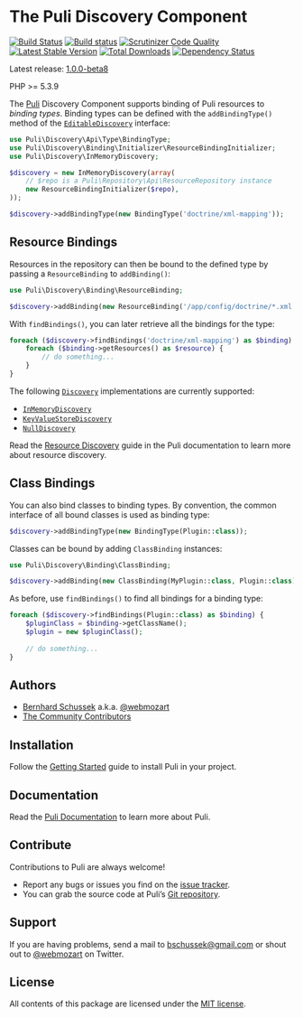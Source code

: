 The Puli Discovery Component
============================

[![Build Status](https://travis-ci.org/puli/discovery.svg?branch=master)](https://travis-ci.org/puli/discovery)
[![Build status](https://ci.appveyor.com/api/projects/status/wmg14bydks4xwqs2/branch/master?svg=true)](https://ci.appveyor.com/project/webmozart/discovery/branch/master)
[![Scrutinizer Code Quality](https://scrutinizer-ci.com/g/puli/discovery/badges/quality-score.png?b=master)](https://scrutinizer-ci.com/g/puli/discovery/?branch=master)
[![Latest Stable Version](https://poser.pugx.org/puli/discovery/v/stable.svg)](https://packagist.org/packages/puli/discovery)
[![Total Downloads](https://poser.pugx.org/puli/discovery/downloads.svg)](https://packagist.org/packages/puli/discovery)
[![Dependency Status](https://www.versioneye.com/php/puli:discovery/1.0.0/badge.svg)](https://www.versioneye.com/php/puli:discovery/1.0.0)

Latest release: [1.0.0-beta8](https://packagist.org/packages/puli/discovery#1.0.0-beta8)

PHP >= 5.3.9

The [Puli] Discovery Component supports binding of Puli resources to *binding
types*. Binding types can be defined with the `addBindingType()` method of the 
[`EditableDiscovery`] interface:

```php
use Puli\Discovery\Api\Type\BindingType;
use Puli\Discovery\Binding\Initializer\ResourceBindingInitializer;
use Puli\Discovery\InMemoryDiscovery;

$discovery = new InMemoryDiscovery(array(
    // $repo is a Puli\Repository\Api\ResourceRepository instance
    new ResourceBindingInitializer($repo),
));

$discovery->addBindingType(new BindingType('doctrine/xml-mapping'));
```

Resource Bindings
-----------------

Resources in the repository can then be bound to the defined type by passing a
`ResourceBinding` to `addBinding()`:

```php
use Puli\Discovery\Binding\ResourceBinding;

$discovery->addBinding(new ResourceBinding('/app/config/doctrine/*.xml', 'doctrine/xml-mapping'));
```

With `findBindings()`, you can later retrieve all the bindings for the type:

```php
foreach ($discovery->findBindings('doctrine/xml-mapping') as $binding) {
    foreach ($binding->getResources() as $resource) {
        // do something...
    }
}
```

The following [`Discovery`] implementations are currently supported:

* [`InMemoryDiscovery`]
* [`KeyValueStoreDiscovery`]
* [`NullDiscovery`]

Read the [Resource Discovery] guide in the Puli documentation to learn more
about resource discovery.

Class Bindings
--------------

You can also bind classes to binding types. By convention, the common interface
of all bound classes is used as binding type:

```php
$discovery->addBindingType(new BindingType(Plugin::class));
```

Classes can be bound by adding `ClassBinding` instances:

```php
use Puli\Discovery\Binding\ClassBinding;

$discovery->addBinding(new ClassBinding(MyPlugin::class, Plugin::class));
```

As before, use `findBindings()` to find all bindings for a binding type:

```php
foreach ($discovery->findBindings(Plugin::class) as $binding) {
    $pluginClass = $binding->getClassName();
    $plugin = new $pluginClass();
    
    // do something...
}
```

Authors
-------

* [Bernhard Schussek] a.k.a. [@webmozart]
* [The Community Contributors]

Installation
------------

Follow the [Getting Started] guide to install Puli in your project.

Documentation
-------------

Read the [Puli Documentation] to learn more about Puli.

Contribute
----------

Contributions to Puli are always welcome!

* Report any bugs or issues you find on the [issue tracker].
* You can grab the source code at Puli’s [Git repository].

Support
-------

If you are having problems, send a mail to bschussek@gmail.com or shout out to
[@webmozart] on Twitter.

License
-------

All contents of this package are licensed under the [MIT license].

[Puli]: http://puli.io
[Bernhard Schussek]: http://webmozarts.com
[The Community Contributors]: https://github.com/puli/discovery/graphs/contributors
[Resource Discovery]: http://docs.puli.io/en/latest/discovery.html
[Getting Started]: http://docs.puli.io/en/latest/getting-started.html
[Puli Documentation]: http://docs.puli.io/en/latest/index.html
[issue tracker]: https://github.com/puli/issues/issues
[Git repository]: https://github.com/puli/discovery
[@webmozart]: https://twitter.com/webmozart
[MIT license]: LICENSE
[`EditableDiscovery`]: http://api.puli.io/latest/class-Puli.Discovery.Api.EditableDiscovery.html
[`Discovery`]: http://api.puli.io/latest/class-Puli.Discovery.Api.Discovery.html
[`InMemoryDiscovery`]: http://api.puli.io/latest/class-Puli.Discovery.InMemoryDiscovery.html
[`KeyValueStoreDiscovery`]: http://api.puli.io/latest/class-Puli.Discovery.KeyValueStoreDiscovery.html
[`NullDiscovery`]: http://api.puli.io/latest/class-Puli.Discovery.NullDiscovery.html
